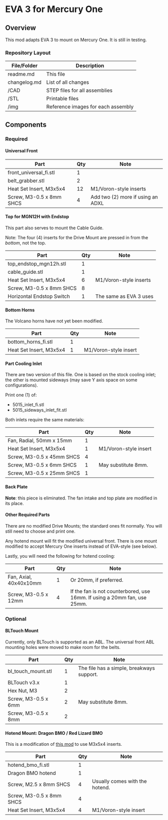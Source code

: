 # EVA 3 for Mercury One

## Overview

This mod adapts EVA 3 to mount on Mercury One. It is still in testing.

### Repository Layout

| File/Folder   | Description |
|---------------|-------------|
| readme.md     | This file   |
| changelog.md  | List of all changes |
| /CAD          | STEP files for all assemblies |
| /STL          | Printable files |
| /img          | Reference images for each assembly |

## Components

### Required

#### Universal Front

| Part | Qty | Note |
|------|-----|------|
| front_universal_fi.stl    | 1 | |
| belt_grabber.stl          | 2 | |
| Heat Set Insert, M3x5x4   | 12 | M1/Voron-style inserts |
| Screw, M3-0.5 x 8mm SHCS  | 4  | Add two (2) more if using an ADXL |

#### Top for MGN12H with Endstop

This part also serves to mount the Cable Guide.

Note: The four (4) inserts for the Drive Mount are pressed in from the *bottom*, not the top.

| Part | Qty | Note |
|------|-----|------|
| top_endstop_mgn12h.stl    | 1 | |
| cable_guide.stl           | 1 | |
| Heat Set Insert, M3x5x4   | 6 | M1/Voron-style inserts |
| Screw, M3-0.5 x 8mm SHCS  | 8 | |
| Horizontal Endstop Switch | 1 | The same as EVA 3 uses |

#### Bottom Horns

The Volcano horns have not yet been modified.

| Part | Qty | Note |
|------|-----|------|
| bottom_horns_fi.stl       | 1 | |
| Heat Set Insert, M3x5x4   | 1 | M1/Voron-style insert |

#### Part Cooling Inlet

There are two version of this file. One is based on the stock cooling inlet; the other is mounted sideways (may save Y axis space on some configurations).

Print one (1) of:

- 5015_inlet_fi.stl
- 5015_sideways_inlet_fit.stl

Both inlets require the same materials:

| Part | Qty | Note |
|------|-----|------|
| Fan, Radial, 50mm x 15mm  | 1 | |
| Heat Set Insert, M3x5x4   | 1 | M1/Voron-style insert |
| Screw, M3-0.5 x 45mm SHCS | 4 | |
| Screw, M3-0.5 x 6mm SHCS  | 1 | May substitute 8mm. |
| Screw, M3-0.5 x 25mm SHCS | 1 | |

#### Back Plate

**Note**: this piece is eliminated. The fan intake and top plate are modified in its place.

#### Other Required Parts

There are no modified Drive Mounts; the standard ones fit normally. You will still need to choose and print one.

Any hotend mount will fit the modified universal front. There is one mount modified to accept Mercury One inserts instead of EVA-style (see below).

Lastly, you will need the following for hotend cooling:

| Part | Qty | Note |
|------|-----|------|
| Fan, Axial, 40x40x10mm | 1 | Or 20mm, if preferred. |
| Screw, M3-0.5 x 12mm | 4 | If the fan is not counterbored, use 16mm. If using a 20mm fan, use 25mm. |

### Optional

#### BLTouch Mount

Currently, only BLTouch is supported as an ABL. The universal front ABL mounting holes were moved to make room for the belts.

| Part | Qty | Note |
|------|-----|------|
| bl_touch_mount.stl    | 1 | The file has a simple, breakways support. |
| BLTouch v3.x          | 1 | |
| Hex Nut, M3           | 2 | |
| Screw, M3-0.5 x 6mm   | 2 | May substitute 8mm. |
| Screw, M3-0.5 x 8mm   | 2 | |

#### Hotend Mount: Dragon BMO / Red Lizard BMO

This is a modification of [this mod](https://www.printables.com/model/200853-eva3-dragon-hotend-mount-insert) to use M3x5x4 inserts.

| Part | Qty | Note |
|------|-----|------|
| hotend_bmo_fi.stl         | 1 | |
| Dragon BMO hotend         | 1 | |
| Screw, M2.5 x 8mm SHCS    | 4 | Usually comes with the hotend. |
| Screw, M3-0.5 x 8mm SHCS  | 4 | |
| Heat Set Insert, M3x5x4   | 4 | M1/Voron-style insert |